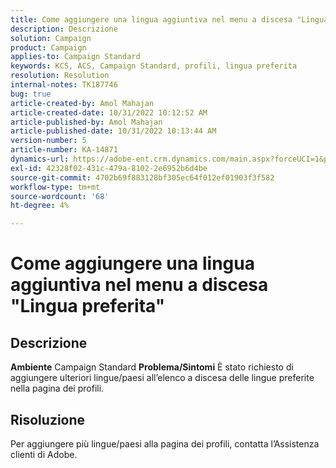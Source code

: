 ```yaml
---
title: Come aggiungere una lingua aggiuntiva nel menu a discesa "Lingua preferita"
description: Descrizione
solution: Campaign
product: Campaign
applies-to: Campaign Standard
keywords: KCS, ACS, Campaign Standard, profili, lingua preferita
resolution: Resolution
internal-notes: TK187746
bug: true
article-created-by: Amol Mahajan
article-created-date: 10/31/2022 10:12:52 AM
article-published-by: Amol Mahajan
article-published-date: 10/31/2022 10:13:44 AM
version-number: 5
article-number: KA-14871
dynamics-url: https://adobe-ent.crm.dynamics.com/main.aspx?forceUCI=1&pagetype=entityrecord&etn=knowledgearticle&id=bb163392-0459-ed11-9561-6045bd006079
exl-id: 42328f02-431c-479a-8102-2e6952b6d4be
source-git-commit: 4702b69f883128bf305ec64f012ef01903f3f582
workflow-type: tm+mt
source-wordcount: '68'
ht-degree: 4%

---
```


# Come aggiungere una lingua aggiuntiva nel menu a discesa &quot;Lingua preferita&quot;

## Descrizione

<b>Ambiente</b>
Campaign Standard
<b>Problema/Sintomi</b>
È stato richiesto di aggiungere ulteriori lingue/paesi all’elenco a discesa delle lingue preferite nella pagina dei profili.


## Risoluzione


Per aggiungere più lingue/paesi alla pagina dei profili, contatta l’Assistenza clienti di Adobe.
